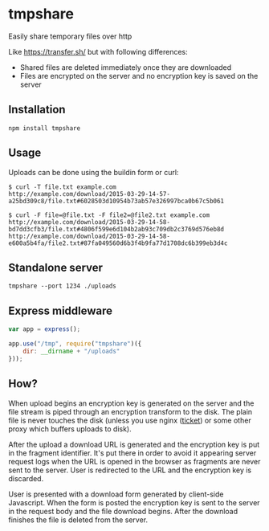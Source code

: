 
# tmpshare

Easily share temporary files over http

Like https://transfer.sh/ but with following differences:

- Shared files are deleted immediately once they are downloaded
- Files are encrypted on the server and no encryption key is saved on the server

## Installation

    npm install tmpshare

## Usage

Uploads can be done using the buildin form or curl:

    $ curl -T file.txt example.com
    http://example.com/download/2015-03-29-14-57-a25bd309c8/file.txt#6028503d10954b73ab57e326997bca0b67c5b061

    $ curl -F file=@file.txt -F file2=@file2.txt example.com
    http://example.com/download/2015-03-29-14-58-bd7dd3cfb3/file.txt#4806f599e6d104b2ab93c709db2c3769d576eb8d
    http://example.com/download/2015-03-29-14-58-e600a5b4fa/file2.txt#87fa049560d6b3f4b9fa77d1708dc6b399eb3d4c


## Standalone server

    tmpshare --port 1234 ./uploads

## Express middleware

```js
var app = express();

app.use("/tmp", require("tmpshare")({
    dir: __dirname + "/uploads"
}));
```

## How?

When upload begins an encryption key is generated on the server and the file
stream is piped through an encryption transform to the disk. The plain file is
never touches the disk (unless you use nginx ([ticket][]) or some other proxy which
buffers uploads to disk).

[ticket]: http://trac.nginx.org/nginx/ticket/251

After the upload a download URL is generated and the encryption key is put in
the fragment identifier. It's put there in order to avoid it appearing server
request logs when the URL is opened in the browser as fragments are never sent
to the server. User is redirected to the URL and the encryption key is
discarded.

User is presented with a download form generated by client-side Javascript.
When the form is posted the encryption key is sent to the server in the request
body and the file download begins. After the download finishes the file is
deleted from the server.



